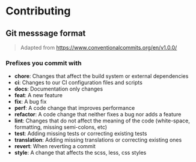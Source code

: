 # Contributing


## Git messsage format

> Adapted from https://www.conventionalcommits.org/en/v1.0.0/

### Prefixes you commit with
* **chore**: Changes that affect the build system or external dependencies 
* **ci**: Changes to our CI configuration files and scripts 
* **docs**: Documentation only changes
* **feat**: A new feature
* **fix**: A bug fix
* **perf**: A code change that improves performance
* **refactor**: A code change that neither fixes a bug nor adds a feature
* **lint**: Changes that do not affect the meaning of the code (white-space, formatting, missing semi-colons, etc)
* **test**: Adding missing tests or correcting existing tests
* **translation**: Adding missing translations or correcting existing ones
* **revert**: When reverting a commit
* **style**: A change that affects the scss, less, css styles

